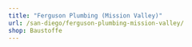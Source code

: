 ```yaml
---
title: "Ferguson Plumbing (Mission Valley)"
url: /san-diego/ferguson-plumbing-mission-valley/
shop: Baustoffe
---
```


